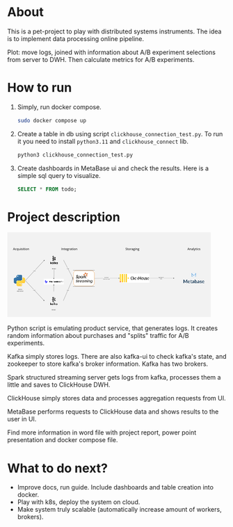 # About

This is a pet-project to play with distributed systems instruments. The idea is to implement data processing online pipeline.

Plot: move logs, joined with information about A/B experiment selections from server to DWH. Then calculate metrics for A/B experiments.

# How to run

1. Simply, run docker compose.
    ```bash
    sudo docker compose up
    ```
2. Create a table in db using script `clickhouse_connection_test.py`. To run it you need to install `python3.11` and `clickhouse_connect` lib.
    ```bash
   python3 clickhouse_connection_test.py
    ```
3. Create dashboards in MetaBase ui and check the results. Here is a simple sql query to visualize.
   ```sql
   SELECT * FROM todo;
   ```

# Project description

![img](structure_graph.png)

Python script is emulating product service, that generates logs. It creates random information about purchases and "splits" traffic for A/B experiments.

Kafka simply stores logs. There are also kafka-ui to check kafka's state, and zookeeper to store kafka's broker information. Kafka has two brokers.

Spark structured streaming server gets logs from kafka, processes them a little and saves to ClickHouse DWH.

ClickHouse simply stores data and processes aggregation requests from UI.

MetaBase performs requests to ClickHouse data and shows results to the user in UI.

Find more information in word file with project report, power point presentation and docker compose file.


# What to do next?

- Improve docs, run guide. Include dashboards and table creation into docker. 
- Play with k8s, deploy the system on cloud.
- Make system truly scalable (automatically increase amount of workers, brokers). 